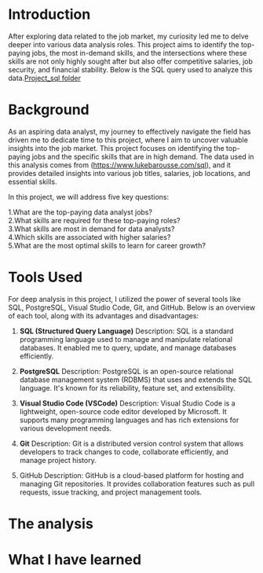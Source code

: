 # Introduction
After exploring data related to the job market, 
my curiosity led me to delve deeper into various data analysis roles.
This project aims to identify the top-paying jobs, the most in-demand skills, 
and the intersections where these skills are not only highly sought after but also offer competitive salaries, 
job security, and financial stability. Below is the SQL query used to analyze this data.[Project_sql folder](/Project_sql/)


# Background
As an aspiring data analyst, my journey to effectively navigate the field has driven me to dedicate time to this project, where I aim to uncover valuable insights into the job market. This project focuses on identifying the top-paying jobs and the specific skills that are in high demand. The data used in this analysis comes from (https://www.lukebarousse.com/sql), and it provides detailed insights into various job titles, salaries, job locations, and essential skills.

In this project, we will address five key questions:

1.What are the top-paying data analyst jobs?                                            
2.What skills are required for these top-paying roles?                                        
3.What skills are most in demand for data analysts?                                    
4.Which skills are associated with higher salaries?                                      
5.What are the most optimal skills to learn for career growth?
# Tools Used
For deep analysis in this project, I utilized the power of several tools like SQL, PostgreSQL, Visual Studio Code, Git, and GitHub. Below is an overview of each tool, along with its advantages and disadvantages:

1. **SQL (Structured Query Language)**
Description: SQL is a standard programming language used to manage and manipulate relational databases. It enabled me  to query, update, and manage databases efficiently.
2. **PostgreSQL**
Description: PostgreSQL is an open-source relational database management system (RDBMS) that uses and extends the SQL language. It's known for its reliability, feature set, and extensibility.

3. **Visual Studio Code (VSCode)**
Description: Visual Studio Code is a lightweight, open-source code editor developed by Microsoft. It supports many programming languages and has rich extensions for various development needs.

4. **Git**
Description: Git is a distributed version control system that allows developers to track changes to code, collaborate efficiently, and manage project history.

5. GitHub
Description: GitHub is a cloud-based platform for hosting and managing Git repositories. It provides collaboration features such as pull requests, issue tracking, and project management tools.
# The analysis
# What I have learned
